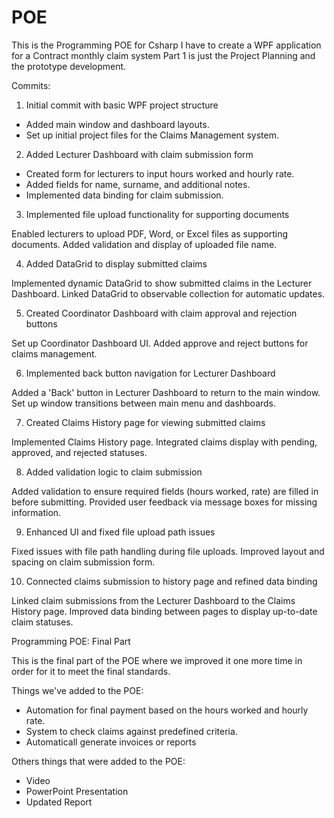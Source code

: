 # POE
This is the Programming POE for Csharp
I have to create a WPF application for a Contract monthly claim system
Part 1 is just the Project Planning and the prototype development.


Commits:
1. Initial commit with basic WPF project structure
   
* Added main window and dashboard layouts.
* Set up initial project files for the Claims Management system.

2. Added Lecturer Dashboard with claim submission form
   
* Created form for lecturers to input hours worked and hourly rate.
* Added fields for name, surname, and additional notes.
* Implemented data binding for claim submission.

3. Implemented file upload functionality for supporting documents

Enabled lecturers to upload PDF, Word, or Excel files as supporting documents.
Added validation and display of uploaded file name.

4. Added DataGrid to display submitted claims

Implemented dynamic DataGrid to show submitted claims in the Lecturer Dashboard.
Linked DataGrid to observable collection for automatic updates.

5. Created Coordinator Dashboard with claim approval and rejection buttons

Set up Coordinator Dashboard UI.
Added approve and reject buttons for claims management.

6. Implemented back button navigation for Lecturer Dashboard

Added a 'Back' button in Lecturer Dashboard to return to the main window.
Set up window transitions between main menu and dashboards.

7. Created Claims History page for viewing submitted claims

Implemented Claims History page.
Integrated claims display with pending, approved, and rejected statuses.

8. Added validation logic to claim submission

Added validation to ensure required fields (hours worked, rate) are filled in before submitting.
Provided user feedback via message boxes for missing information.

9. Enhanced UI and fixed file upload path issues

Fixed issues with file path handling during file uploads.
Improved layout and spacing on claim submission form.

10. Connected claims submission to history page and refined data binding

Linked claim submissions from the Lecturer Dashboard to the Claims History page.
Improved data binding between pages to display up-to-date claim statuses.


Programming POE: Final Part

This is the final part of the POE where we improved it one more time in order for it to meet the final standards.

Things we've added to the POE:
* Automation for final payment based on the hours worked and hourly rate.
* System to check claims against predefined criteria.
* Automaticall generate invoices or reports

Others things that were added to the POE:
* Video
* PowerPoint Presentation
* Updated Report
